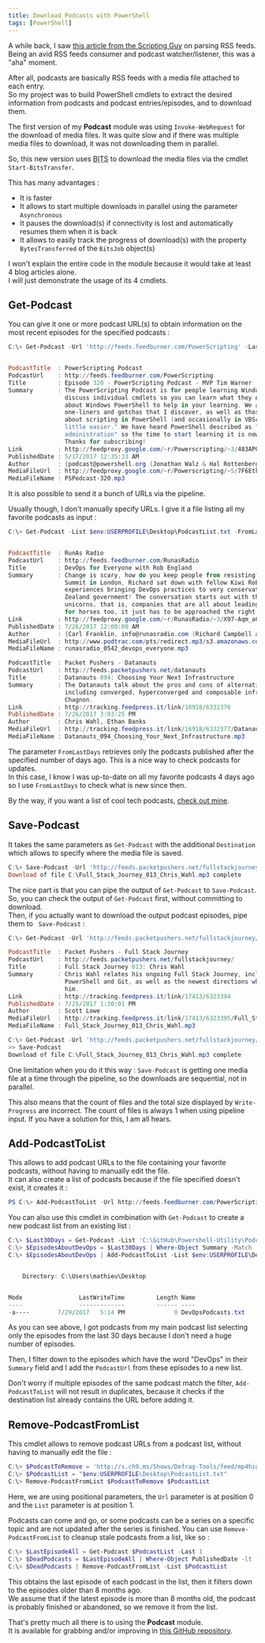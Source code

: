 ```yaml
---
title: Download Podcasts with PowerShell
tags: [PowerShell]
---
```


A while back, I saw [this article from the Scripting Guy](http://blogs.technet.com/b/heyscriptingguy/archive/2015/05/13/use-windows-powershell-to-parse-rss-feeds.aspx) on parsing RSS feeds.  
Being an avid RSS feeds consumer and podcast watcher/listener, this was a "aha" moment.  

After all, podcasts are basically RSS feeds with a media file attached to each entry.  
So my project was to build PowerShell cmdlets to extract the desired information from podcasts and podcast entries/episodes, and to download them.  

The first version of my **Podcast** module was using `Invoke-WebRequest` for the download of media files. It was quite slow and if there was multiple media files to download, it was not downloading them in parallel.

So, this new version uses <abbr title="Background Intelligent Transfer Service">BITS</abbr> to download the media files via the cmdlet `Start-BitsTransfer`.  

This has many advantages :  
  - It is faster  
  - It allows to start multiple downloads in parallel using the parameter `Asynchronous`  
  - It pauses the download(s) if connectivity is lost and automatically resumes them when it is back  
  - It allows to easily track the progress of download(s) with the property `BytesTransferred` of the `BitsJob` object(s)  

I won't explain the entire code in the module because it would take at least 4 blog articles alone.  
I will just demonstrate the usage of its 4 cmdlets.

## Get-Podcast  

You can give it one or more podcast URL(s) to obtain information on the most recent episodes for the specified podcasts :  

```powershell
C:\> Get-Podcast -Url 'http://feeds.feedburner.com/PowerScripting' -Last 1


PodcastTitle  : PowerScripting Podcast
PodcastUrl    : http://feeds.feedburner.com/PowerScripting
Title         : Episode 320 - PowerScripting Podcast - MVP Tim Warner
Summary       : The PowerScripting Podcast is for people learning Windows PowerShell. In each episode we
                discuss individual cmdlets so you can learn what they do, we bring you news and resources
                about Windows PowerShell to help in your learning. We also bring you tips, tricks,
                one-liners and gotchas that I discover, as well as those submitted by listeners. We talk
                about scripting in PowerShell (and occasionally in VBScript) and ways to make your job "a
                little easier." We have heard PowerShell described as "the future of Windows
                administration" so the time to start learning it is now! Your feedback is always welcome.
                Thanks for subscribing!
Link          : http://feedproxy.google.com/~r/Powerscripting/~3/483AP0Xx2K8/episode-320-powerscripting-podcast-mvp-tim-warner
PublishedDate : 5/17/2017 12:35:33 AM
Author        : {podcast@powershell.org (Jonathan Walz & Hal Rottenberg), Jonathan Walz & Hal Rottenberg}
MediaFileUrl  : http://feedproxy.google.com/~r/Powerscripting/~5/7F6EtkvLaLg/PSPodcast-320.mp3
MediaFileName : PSPodcast-320.mp3
```

It is also possible to send it a bunch of URLs via the pipeline.

Usually though, I don't manually specify URLs. I give it a file listing all my favorite podcasts as input :  

```powershell
C:\> Get-Podcast -List $env:USERPROFILE\Desktop\PodcastList.txt -FromLastDays 4


PodcastTitle  : RunAs Radio
PodcastUrl    : http://feeds.feedburner.com/RunasRadio
Title         : DevOps for Everyone with Rob England
Summary       : Change is scary, how do you keep people from resisting? While at the DevOps Enterprise
                Summit in London, Richard sat down with fellow Kiwi Rob England to talk about his
                experiences bringing DevOps practices to very conservative organizations - like the New
                Zealand government! The conversation starts out with the idea that DevOps is not just for
                unicorns, that is, companies that are all about leading edge technologies. DevOps works
                for horses too, it just has to be approached the right way.
Link          : http://feedproxy.google.com/~r/RunasRadio/~3/X97-Aqm_aCo/default.aspx
PublishedDate : 7/26/2017 12:00:00 AM
Author        : {Carl Franklin, info@runasradio.com (Richard Campbell and Greg Hughes)}
MediaFileUrl  : http://www.podtrac.com/pts/redirect.mp3/s3.amazonaws.com/runas/runasradio_0542_devops_everyone.mp3
MediaFileName : runasradio_0542_devops_everyone.mp3

PodcastTitle  : Packet Pushers - Datanauts
PodcastUrl    : http://feeds.packetpushers.net/datanauts
Title         : Datanauts 094: Choosing Your Next Infrastructure
Summary       : The Datanauts talk about the pros and cons of alternative infrastructure options
                including converged, hyperconverged and composable infrastructures. Our guest is Fred
                Chagnon.
Link          : http://tracking.feedpress.it/link/16918/6332376
PublishedDate : 7/26/2017 3:03:25 PM
Author        : Chris Wahl, Ethan Banks
MediaFileUrl  : http://tracking.feedpress.it/link/16918/6332377/Datanauts_094_Choosing_Your_Next_Infrastructure.mp3
MediaFileName : Datanauts_094_Choosing_Your_Next_Infrastructure.mp3
```

The parameter `FromLastDays` retrieves only the podcasts published after the specified number of days ago. This is a nice way to check podcasts for updates.  
In this case, I know I was up-to-date on all my favorite podcasts 4 days ago so I use `FromLastDays` to check what is new since then.

By the way, if you want a list of cool tech podcasts, [check out mine](https://github.com/MathieuBuisson/Powershell-Utility/blob/master/Podcast/PodcastList.txt).

## Save-Podcast

It takes the same parameters as `Get-Podcast` with the additional `Destination` which allows to specify where the media file is saved.

```powershell
C:\> Save-Podcast -Url 'http://feeds.packetpushers.net/fullstackjourney' -Last 1
Download of file C:\Full_Stack_Journey_013_Chris_Wahl.mp3 complete
```

The nice part is that you can pipe the output of `Get-Podcast` to `Save-Podcast`.  
So, you can check the output of `Get-Podcast` first, without committing to download.  
Then, if you actually want to download the output podcast episodes, pipe them to ` Save-Podcast` :

```powershell
C:\> Get-Podcast -Url 'http://feeds.packetpushers.net/fullstackjourney/' -Last 1

PodcastTitle  : Packet Pushers - Full Stack Journey
PodcastUrl    : http://feeds.packetpushers.net/fullstackjourney/
Title         : Full Stack Journey 013: Chris Wahl
Summary       : Chris Wahl relates his ongoing Full Stack Journey, including stops along the way for
                PowerShell and Git, as well as the newest directions where his technology compass leads
                him.
Link          : http://tracking.feedpress.it/link/17413/6323394
PublishedDate : 7/25/2017 1:30:01 PM
Author        : Scott Lowe
MediaFileUrl  : http://tracking.feedpress.it/link/17413/6323395/Full_Stack_Journey_013_Chris_Wahl.mp3
MediaFileName : Full_Stack_Journey_013_Chris_Wahl.mp3

C:\> Get-Podcast -Url 'http://feeds.packetpushers.net/fullstackjourney/' -Last 1 |
>> Save-Podcast
Download of file C:\Full_Stack_Journey_013_Chris_Wahl.mp3 complete
```

One limitation when you do it this way : `Save-Podcast` is getting one media file at a time through the pipeline, so the downloads are sequential, not in parallel.  

This also means that the count of files and the total size displayed by `Write-Progress` are incorrect.
The count of files is always 1 when using pipeline input. If you have a solution for this, I am all hears.

## Add-PodcastToList

This allows to add podcast URLs to the file containing your favorite podcasts, without having to manually edit the file.  
It can also create a list of podcasts because if the file specified doesn't exist, it creates it :

```powershell
PS C:\> Add-PodcastToList -Url http://feeds.feedburner.com/PowerScripting -List $env:USERPROFILE\Desktop\MyPodcastList.txt
```

You can also use this cmdlet in combination with `Get-Podcast` to create a new podcast list from an existing list :

```powershell
C:\> $Last30Days = Get-Podcast -List 'C:\GitHub\Powershell-Utility\Podcast\PodcastList.txt' -FromLastDays 30
C:\> $EpisodesAboutDevOps = $Last30Days | Where-Object Summary -Match 'DevOps'
C:\> $EpisodesAboutDevOps | Add-PodcastToList -List $env:USERPROFILE\Desktop\DevOpsPodcasts.txt


    Directory: C:\Users\mathieu\Desktop


Mode                LastWriteTime         Length Name
----                -------------         ------ ----
-a----        7/29/2017   5:14 PM              0 DevOpsPodcasts.txt
```

As you can see above, I got podcasts from my main podcast list selecting only the episodes from the last 30 days because I don't need a huge number of episodes.  
 
Then, I filter down to the episodes which have the word "DevOps" in their `Summary` field and I add the `PodcastUrl` from these episodes to a new list.

Don't worry if multiple episodes of the same podcast match the filter, `Add-PodcastToList` will not result in duplicates, because it checks if the destination list already contains the URL before adding it.

## Remove-PodcastFromList

This cmdlet allows to remove podcast URLs from a podcast list, without having to manually edit the file :

```powershell
C:\> $PodcastToRemove = 'http://s.ch9.ms/Shows/Defrag-Tools/feed/mp4high'
C:\> $PodcastList = "$env:USERPROFILE\Desktop\PodcastList.txt"
C:\> Remove-PodcastFromList $PodcastToRemove $PodcastList
```

Here, we are using positional parameters, the `Url` parameter is at position 0 and the `List` parameter is at position 1.

Podcasts can come and go, or some podcasts can be a series on a specific topic and are not updated after the series is finished. You can use `Remove-PodcastFromList` to cleanup stale podcasts from a list, like so :

```powershell
C:\> $LastEpisodeAll = Get-Podcast $PodcastList -Last 1
C:\> $DeadPodcasts = $LastEpisodeAll | Where-Object PublishedDate -lt (Get-Date).AddMonths(-8)
C:\> $DeadPodcasts | Remove-PodcastFromList -List $PodcastList
```

This obtains the last episode of each podcast in the list, then it filters down to the episodes older than 8 months ago.  
We assume that if the latest episode is more than 8 months old, the podcast is probably finished or abandoned, so we remove it from the list.

That's pretty much all there is to using the **Podcast** module.  
It is available for grabbing and/or improving in [this GitHub repository](https://github.com/MathieuBuisson/Powershell-Utility/tree/master/Podcast).
